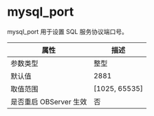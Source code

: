 mysql_port 
===============================

mysql_port 用于设置 SQL 服务协议端口号。


|      **属性**      |     **描述**      |
|------------------|-----------------|
| 参数类型             | 整型              |
| 默认值              | 2881            |
| 取值范围             | \[1025, 65535\] |
| 是否重启 OBServer 生效 | 否               |



